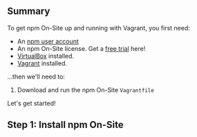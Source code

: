 ## Summary

To get npm On-Site up and running with Vagrant, you first need:

- An [npm user account]
- An npm On-Site license. Get a [free trial] here!
- [VirtualBox] installed.
- [Vagrant] installed.

...then we'll need to:

1. Download and run the npm On-Site `Vagrantfile`

Let's get started!

## Step 1: Install npm On-Site

[npm user account]: https://www.npmjs.com/signup
[free trial]: https://www.npmjs.com/on-site#free-trial
[VirtualBox]: https://www.virtualbox.org/
[Vagrant]: https://www.vagrantup.com/downloads.html
